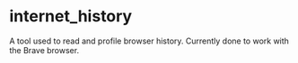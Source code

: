 # internet_history
A tool used to read and profile browser history. Currently done to work with the Brave browser.

